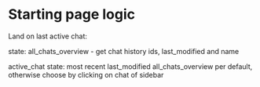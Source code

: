 # Starting page logic
Land on last active chat:

state: all_chats_overview - get chat history ids, last_modified and name

active_chat state: 
most recent last_modified all_chats_overview per default, otherwise choose by clicking on chat of sidebar

